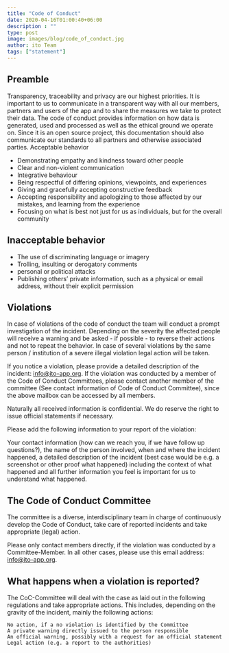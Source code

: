 ```yaml
---
title: "Code of Conduct"
date: 2020-04-16T01:00:40+06:00
description : ""
type: post
image: images/blog/code_of_conduct.jpg
author: ito Team
tags: ["statement"]
---
```


## Preamble

Transparency, traceability and privacy are our highest priorities. It is important to us to communicate in a transparent way with all our members, partners and users of the app and to share the measures we take to protect their data. The code of conduct provides information on how data is generated, used and processed as well as the ethical ground we operate on. Since it is an open source project, this documentation should also communicate our standards to all partners and otherwise associated parties.
Acceptable behavior

  * Demonstrating empathy and kindness toward other people
  * Clear and non-violent communication
  * Integrative behaviour
  * Being respectful of differing opinions, viewpoints, and experiences
  * Giving and gracefully accepting constructive feedback
  * Accepting responsibility and apologizing to those affected by our mistakes, and learning from the experience
  * Focusing on what is best not just for us as individuals, but for the overall community

## Inacceptable behavior

  * The use of discriminating language or imagery
  * Trolling, insulting or derogatory comments
  * personal or political attacks
  * Publishing others’ private information, such as a physical or email address, without their explicit permission

## Violations

In case of violations of the code of conduct the team will conduct a prompt investigation of the incident. Depending on the severity the affected people will receive a warning and be asked - if possible - to reverse their actions and not to repeat the behavior. In case of several violations by the same person / institution of a severe illegal violation legal action will be taken.

If you notice a violation, please provide a detailed description of the incident: info@ito-app.org.
If the violation was conducted by a member of the Code of Conduct Committees, please contact another member of the committee (See contact information of Code of Conduct Committee), since the above mailbox can be accessed by all members.

Naturally all received information is confidential. We do reserve the right to issue official statements if necessary.

Please add the following information to your report of the violation:

Your contact information (how can we reach you, if we have follow up questions?), the name of the person involved, when and where the incident happened, a detailed description of the incident (best case would be e.g. a screenshot or other proof what happened) including the context of what happened and all further information you feel is important for us to understand what happened.

## The Code of Conduct Committee

The committee is a diverse, interdisciplinary team in charge of continuously develop the Code of Conduct, take care of reported incidents and take appropriate (legal) action.

Please only contact members directly, if the violation was conducted by a Committee-Member. In all other cases, please use this email address: info@ito-app.org. 

## What happens when a violation is reported?

The CoC-Committee will deal with the case as laid out in the following regulations and take appropriate actions. This includes, depending on the gravity of the incident, mainly the following actions:

    No action, if a no violation is identified by the Committee
    A private warning directly issued to the person responsible
    An official warning, possibly with a request for an official statement
    Legal action (e.g. a report to the authorities)